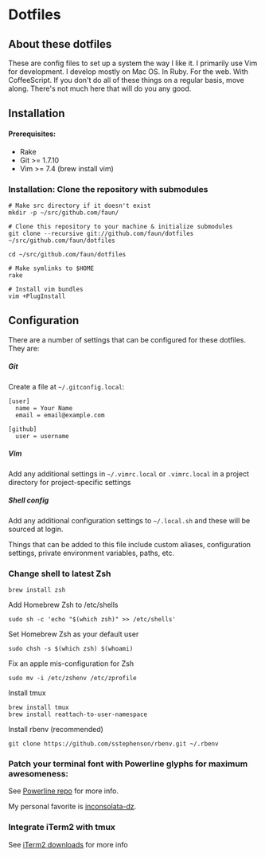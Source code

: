 # Dotfiles

## About these dotfiles

These are config files to set up a system the way I like it. I primarily use Vim for development. I develop mostly on Mac OS. In Ruby. For the web. With CoffeeScript. If you don't do all of these things on a regular basis, move along. There's not much here that will do you any good.

## Installation

#### Prerequisites:

* Rake
* Git >= 1.7.10
* Vim >= 7.4 (brew install vim)

### Installation: Clone the repository with submodules

    # Make src directory if it doesn't exist
    mkdir -p ~/src/github.com/faun/

    # Clone this repository to your machine & initialize submodules
    git clone --recursive git://github.com/faun/dotfiles ~/src/github.com/faun/dotfiles
    
    cd ~/src/github.com/faun/dotfiles

    # Make symlinks to $HOME
    rake

    # Install vim bundles
    vim +PlugInstall

## Configuration

There are a number of settings that can be configured for these dotfiles. They are:

##### Git

Create a file at `~/.gitconfig.local`:

    [user]
      name = Your Name
      email = email@example.com

    [github]
      user = username

##### Vim

Add any additional settings in `~/.vimrc.local` or `.vimrc.local` in a project directory for project-specific settings

##### Shell config

Add any additional configuration settings to `~/.local.sh` and these will be sourced at login.

Things that can be added to this file include custom aliases, configuration settings, private environment variables, paths, etc.

### Change shell to latest Zsh

    brew install zsh

Add Homebrew Zsh to /etc/shells

    sudo sh -c 'echo "$(which zsh)" >> /etc/shells'

Set Homebrew Zsh as your default user

    sudo chsh -s $(which zsh) $(whoami)

Fix an apple mis-configuration for Zsh

    sudo mv -i /etc/zshenv /etc/zprofile

Install tmux

    brew install tmux
    brew install reattach-to-user-namespace

Install rbenv (recommended)

    git clone https://github.com/sstephenson/rbenv.git ~/.rbenv

### Patch your terminal font with Powerline glyphs for maximum awesomeness:
  See [Powerline repo](https://github.com/Lokaltog/powerline-fonts) for more info.

  My personal favorite is [inconsolata-dz](https://github.com/Lokaltog/powerline-fonts/raw/master/InconsolataDz/Inconsolata-dz%20for%20Powerline.otf).

### Integrate iTerm2 with tmux
  See [iTerm2 downloads](http://code.google.com/p/iterm2/downloads/list) for more info

